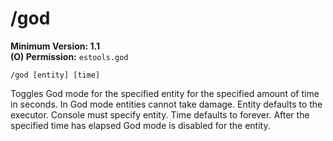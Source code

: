 # /god

**Minimum Version: 1.1**  
**(O) Permission:** `estools.god`
```
/god [entity] [time]
```

Toggles God mode for the specified entity for the specified amount of time in seconds. 
In God mode entities cannot take damage. Entity defaults to the executor. Console must specify entity.
Time defaults to forever. After the specified time has elapsed God mode is disabled for the entity.
